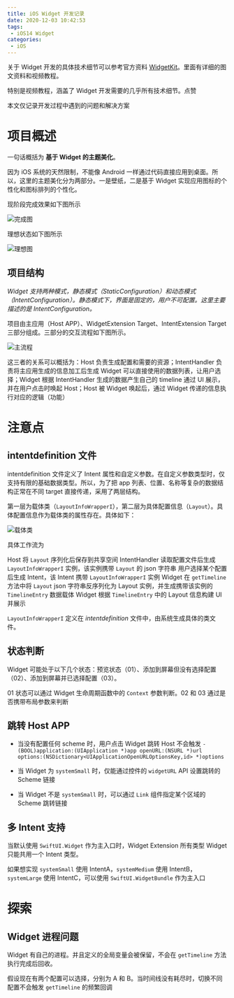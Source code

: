 ```yaml
---
title: iOS Widget 开发记录
date: 2020-12-03 10:42:53
tags:
 - iOS14 Widget
categories:
 - iOS
---
```


关于 Widget 开发的具体技术细节可以参考官方资料 [WidgetKit](https://developer.apple.com/documentation/widgetkit/)。里面有详细的图文资料和视频教程。

特别是视频教程，涵盖了 Widget 开发需要的几乎所有技术细节。点赞

本文仅记录开发过程中遇到的问题和解决方案

# 项目概述

一句话概括为 **基于 Widget 的主题美化**。

因为 iOS 系统的天然限制，不能像 Android 一样通过代码直接应用到桌面。所以，这里的主题美化分为两部分。一是壁纸，二是基于 Widget 实现应用图标的个性化和图标排列的个性化。

现阶段完成效果如下图所示

![完成图](1.jpeg)

理想状态如下图所示

![理想图](2.jpg)


## 项目结构

*Widget 支持两种模式，静态模式（StaticConfiguration）和动态模式（IntentConfiguration）。静态模式下，界面是固定的，用户不可配置。这里主要描述的是 IntentConfiguration。*

项目由主应用（Host APP）、WidgetExtension Target、IntentExtension Target 三部分组成。三部分的交互流程如下图所示。

![主流程](Widget主流程.jpg)


这三者的关系可以概括为：Host 负责生成配置和需要的资源；IntentHandler 负责将主应用生成的信息加工后生成 Widget 可以直接使用的数据列表，让用户选择；Widget 根据 IntentHandler 生成的数据产生自己的 timeline 通过 UI 展示，并在用户点击时唤起 Host；Host 被 Widget 唤起后，通过 Widget 传递的信息执行对应的逻辑（功能）

# 注意点

## intentdefinition 文件

intentdefinition 文件定义了 Intent 属性和自定义参数。在自定义参数类型时，仅支持有限的基础数据类型。所以，为了把 app 列表、位置、名称等复杂的数据结构正常在不同 target 直接传递，采用了两层结构。

第一层为载体类（`LayoutInfoWrapperI`），第二层为具体配置信息（`Layout`）。具体配置信息作为载体类的属性存在。具体如下：

![载体类](载体类结构.jpg)

具体工作流为 

  Host 将 `Layout` 序列化后保存到共享空间
    IntentHandler 读取配置文件后生成 `LayoutInfoWrapperI` 实例，该实例携带 `Layout` 的 json 字符串
      用户选择某个配置后生成 Intent，该 Intent 携带 `LayoutInfoWrapperI` 实例
        Widget 在 `getTimeline` 方法中将 `Layout` json 字符串反序列化为 Layout 实例，并生成携带该实例的 `TimelineEntry` 数据载体
          Widget 根据 `TimelineEntry` 中的 Layout 信息构建 UI 并展示

`LayoutInfoWrapperI` 定义在 *intentdefinition* 文件中，由系统生成具体的类文件。


## 状态判断

Widget 可能处于以下几个状态：预览状态（01）、添加到屏幕但没有选择配置（02）、添加到屏幕并已选择配置（03）。

01 状态可以通过 Widget 生命周期函数中的 `Context` 参数判断。02 和 03 通过是否携带布局参数来判断

## 跳转 Host APP

* 当没有配置任何 scheme 时，用户点击 Widget 跳转 Host 不会触发 `- (BOOL)application:(UIApplication *)app openURL:(NSURL *)url options:(NSDictionary<UIApplicationOpenURLOptionsKey,id> *)options`

* 当 Widget 为 `systemSmall` 时，仅能通过控件的 `widgetURL` API 设置跳转的 Scheme 链接

* 当 Widget 不是 `systemSmall` 时，可以通过 `Link` 组件指定某个区域的 Scheme 跳转链接


## 多 Intent 支持

当默认使用 `SwiftUI.Widget` 作为主入口时，Widget Extension 所有类型 Widget 只能共用一个 Intent 类型。

如果想实现 `systemSmall` 使用 IntentA，`systemMedium` 使用 IntentB，`systemLarge` 使用 IntentC，可以使用 `SwiftUI.WidgetBundle` 作为主入口

# 探索

## Widget 进程问题

Widget 有自己的进程。并且定义的全局变量会被保留，不会在 `getTimeline` 方法执行完成后回收。

假设现在有两个配置可以选择，分别为 A 和 B。当时间线没有耗尽时，切换不同配置不会触发 `getTimeline` 的频繁回调